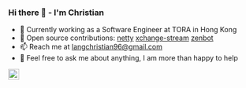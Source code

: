### Hi there 👋 - I'm Christian

- 🔭 Currently working as a Software Engineer at TORA in Hong Kong
- 🌱 Open source contributions: <a href="https://github.com/netty/netty/commits?author=langchristian96">netty</a> <a href="https://github.com/bitrich-info/xchange-stream/commits?author=langchristian96">xchange-stream</a> <a href="https://github.com/DeviaVir/zenbot/commits?author=langchristian96">zenbot</a>
- 📫 Reach me at langchristian96@gmail.com
- 💬 Feel free to ask me about anything, I am more than happy to help
<a href="https://www.linkedin.com/in/langchristian96/">
  <img align="left" alt="Christian's LinkedIN" width="22px" src="https://raw.githubusercontent.com/peterthehan/peterthehan/master/assets/linkedin.svg" />
</a>
<!--
**langchristian96/langchristian96** is a ✨ _special_ ✨ repository because its `README.md` (this file) appears on your GitHub profile.

Here are some ideas to get you started:

- 🔭 I’m currently working on ...
- 🌱 I’m currently learning ...
- 👯 I’m looking to collaborate on ...
- 🤔 I’m looking for help with ...
- 💬 Ask me about ...
- 📫 How to reach me: ...
- 😄 Pronouns: ...
- ⚡ Fun fact: ...
-->
